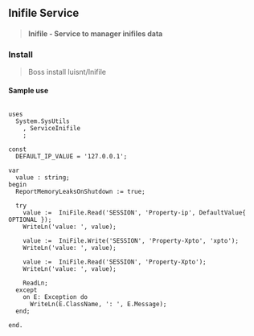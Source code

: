 ## Inifile Service
>#### Inifile - Service to manager inifiles data

### Install
> Boss install luisnt/Inifile

#### Sample use
```delphi
 
uses
  System.SysUtils
    , ServiceInifile
    ;

const 
  DEFAULT_IP_VALUE = '127.0.0.1';

var
  value : string;
begin
  ReportMemoryLeaksOnShutdown := true;

  try
    value :=  IniFile.Read('SESSION', 'Property-ip', DefaultValue{ OPTIONAL }); 
    WriteLn('value: ', value);

    value :=  IniFile.Write('SESSION', 'Property-Xpto', 'xpto'); 
    WriteLn('value: ', value);

    value :=  IniFile.Read('SESSION', 'Property-Xpto'); 
    WriteLn('value: ', value);

    ReadLn;
  except
    on E: Exception do
      WriteLn(E.ClassName, ': ', E.Message);
  end;

end.

```